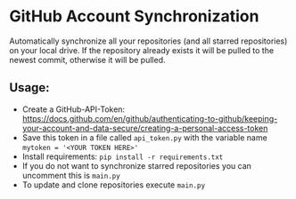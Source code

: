# GitHub Account Synchronization

Automatically synchronize all your repositories (and all starred repositories) on your local drive. If the repository already exists it will be pulled to the newest commit, otherwise it will be pulled.

## Usage:
* Create a GitHub-API-Token: https://docs.github.com/en/github/authenticating-to-github/keeping-your-account-and-data-secure/creating-a-personal-access-token
* Save this token in a file called `api_token.py` with the variable name `mytoken = '<YOUR TOKEN HERE>'`
* Install requirements: `pip install -r requirements.txt`
* If you do not want to synchronize starred repositories you can uncomment this is `main.py`
* To update and clone repositories execute `main.py`
